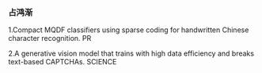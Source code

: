 
### 占鸿渐

1.Compact MQDF classifiers using sparse coding for handwritten Chinese character recognition. PR

2.A generative vision model that trains with high data efficiency and breaks text-based CAPTCHAs. SCIENCE
